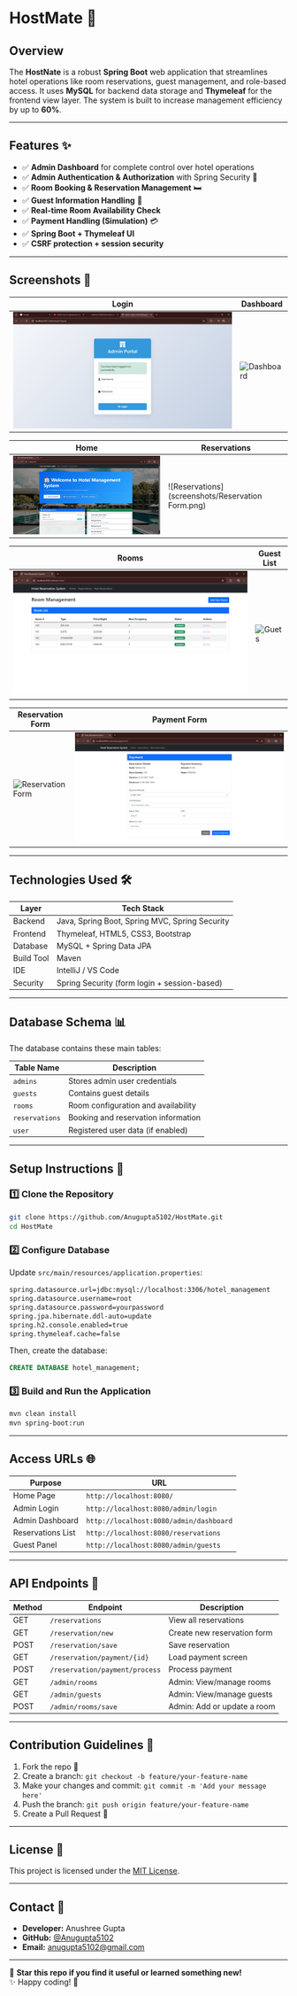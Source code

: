 # HostMate 🏨

## Overview
The **HostNate** is a robust **Spring Boot** web application that streamlines hotel operations like room reservations, guest management, and role-based access. It uses **MySQL** for backend data storage and **Thymeleaf** for the frontend view layer. The system is built to increase management efficiency by up to **60%**.

---

## Features ✨

- ✅ **Admin Dashboard** for complete control over hotel operations  
- ✅ **Admin Authentication & Authorization** with Spring Security 🔐  
- ✅ **Room Booking & Reservation Management** 🛏️  
- ✅ **Guest Information Handling** 👤  
- ✅ **Real-time Room Availability Check**  
- ✅ **Payment Handling (Simulation)** 💳  
- ✅ **Spring Boot + Thymeleaf UI**  
- ✅ **CSRF protection + session security**  

---

## Screenshots 📸

| Login | Dashboard |
|-----------|------------------|
| ![Login](screenshots/login.png) | ![Dashboard](screenshots/dashboard.png) |

| Home | Reservations |
|-----------|------------------|
| ![Home](screenshots/home.png) | ![Reservations](screenshots/Reservation Form.png) |

| Rooms | Guest List |
|-----------|------------------|
| ![Rooms](screenshots/rooms.png) | ![Guets](screenshots/guests.png) |

| Reservation Form | Payment Form |
|--------------|------------|
| ![Reservation Form](screenshots/newReserv.png) | ![Payment Form](screenshots/payment.png) |

---

## Technologies Used 🛠️

| Layer        | Tech Stack                     |
|--------------|--------------------------------|
| Backend      | Java, Spring Boot, Spring MVC, Spring Security |
| Frontend     | Thymeleaf, HTML5, CSS3, Bootstrap |
| Database     | MySQL + Spring Data JPA        |
| Build Tool   | Maven                          |
| IDE          | IntelliJ / VS Code             |
| Security     | Spring Security (form login + session-based) |

---

## Database Schema 📊

The database contains these main tables:

| Table Name     | Description                          |
|----------------|--------------------------------------|
| `admins`       | Stores admin user credentials        |
| `guests`       | Contains guest details               |
| `rooms`        | Room configuration and availability  |
| `reservations` | Booking and reservation information  |
| `user`         | Registered user data (if enabled)    |

---

## Setup Instructions 🚀

### 1️⃣ Clone the Repository
```bash
git clone https://github.com/Anugupta5102/HostMate.git
cd HostMate
```

### 2️⃣ Configure Database
Update `src/main/resources/application.properties`:
```properties
spring.datasource.url=jdbc:mysql://localhost:3306/hotel_management
spring.datasource.username=root
spring.datasource.password=yourpassword
spring.jpa.hibernate.ddl-auto=update
spring.h2.console.enabled=true
spring.thymeleaf.cache=false
```

Then, create the database:
```sql
CREATE DATABASE hotel_management;
```

### 3️⃣ Build and Run the Application
```bash
mvn clean install
mvn spring-boot:run
```

---

## Access URLs 🌐

| Purpose           | URL                                |
|-------------------|-------------------------------------|
| Home Page         | `http://localhost:8080/`            |
| Admin Login       | `http://localhost:8080/admin/login` |
| Admin Dashboard   | `http://localhost:8080/admin/dashboard` |
| Reservations List | `http://localhost:8080/reservations` |
| Guest Panel       | `http://localhost:8080/admin/guests` |

---

## API Endpoints 🔗

| Method | Endpoint                | Description                    |
|--------|--------------------------|--------------------------------|
| GET    | `/reservations`         | View all reservations          |
| GET    | `/reservation/new`      | Create new reservation form    |
| POST   | `/reservation/save`     | Save reservation               |
| GET    | `/reservation/payment/{id}` | Load payment screen        |
| POST   | `/reservation/payment/process` | Process payment         |
| GET    | `/admin/rooms`          | Admin: View/manage rooms       |
| GET    | `/admin/guests`         | Admin: View/manage guests      |
| POST   | `/admin/rooms/save`     | Admin: Add or update a room    |

---

## Contribution Guidelines 🤝

1. Fork the repo 🍴  
2. Create a branch: `git checkout -b feature/your-feature-name`  
3. Make your changes and commit: `git commit -m 'Add your message here'`  
4. Push the branch: `git push origin feature/your-feature-name`  
5. Create a Pull Request 📩

---

## License 📜
This project is licensed under the [MIT License](LICENSE).

---

## Contact 📧

- **Developer:** Anushree Gupta  
- **GitHub:** [@Anugupta5102](https://github.com/Anugupta5102)  
- **Email:** anugupta5102@gmail.com  

---

🌟 **Star this repo if you find it useful or learned something new!**  
✨ Happy coding! 🧡
